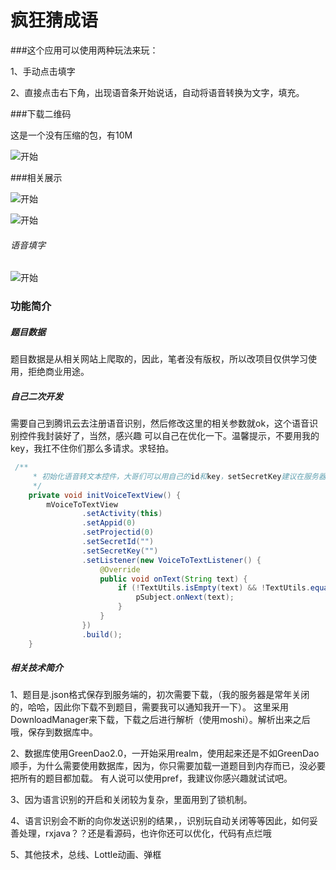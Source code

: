 # 疯狂猜成语


###这个应用可以使用两种玩法来玩：

1、手动点击填字

2、直接点击右下角，出现语音条开始说话，自动将语音转换为文字，填充。

###下载二维码

这是一个没有压缩的包，有10M

![开始](https://github.com/bravekingzhang/chengyu/blob/master/qrcode.png)

###相关展示

![开始](https://github.com/bravekingzhang/chengyu/blob/master/splash1.jpg)

![开始](https://github.com/bravekingzhang/chengyu/blob/master/splash2.jpg)

###### 语音填字

![开始](https://github.com/bravekingzhang/chengyu/blob/master/splash4.jpg)


### 功能简介

##### 题目数据

题目数据是从相关网站上爬取的，因此，笔者没有版权，所以改项目仅供学习使用，拒绝商业用途。

##### 自己二次开发

需要自己到腾讯云去注册语音识别，然后修改这里的相关参数就ok，这个语音识别控件我封装好了，当然，感兴趣
可以自己在优化一下。温馨提示，不要用我的key，我扛不住你们那么多请求。求轻拍。

```java
 /**
     * 初始化语音转文本控件，大哥们可以用自己的id和key，setSecretKey建议在服务器端生成，别像我这样写在这里，不安全
     */
    private void initVoiceTextView() {
        mVoiceToTextView
                .setActivity(this)
                .setAppid(0)
                .setProjectid(0)
                .setSecretId("")
                .setSecretKey("")
                .setListener(new VoiceToTextListener() {
                    @Override
                    public void onText(String text) {
                        if (!TextUtils.isEmpty(text) && !TextUtils.equals(text, mLastVoiceText)) {
                            pSubject.onNext(text);
                        }
                    }
                })
                .build();
    }

```

##### 相关技术简介

1、题目是.json格式保存到服务端的，初次需要下载，（我的服务器是常年关闭的，哈哈，因此你下载不到题目，需要我可以通知我开一下）。
这里采用DownloadManager来下载，下载之后进行解析（使用moshi）。解析出来之后哦，保存到数据库中。

2、数据库使用GreenDao2.0，一开始采用realm，使用起来还是不如GreenDao顺手，为什么需要使用数据库，因为，你只需要加载一道题目到内存而已，没必要把所有的题目都加载。
有人说可以使用pref，我建议你感兴趣就试试吧。

3、因为语言识别的开启和关闭较为复杂，里面用到了锁机制。

4、语言识别会不断的向你发送识别的结果，，识别玩自动关闭等等因此，如何妥善处理，rxjava？？还是看源码，也许你还可以优化，代码有点烂哦

5、其他技术，总线、Lottle动画、弹框
